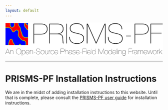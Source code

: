 ```yaml
---
layout: default
---
```


[![PRISMS-PF Logo](../assets/logo.png)](https://prisms-center.github.io/phaseField/)

***
# PRISMS-PF Installation Instructions
We are in the midst of adding installation instructions to this website. Until that is complete, please consult the [PRISMS-PF user guide](https://github.com/prisms-center/phaseField/raw/master/prismspf_user_guide.pdf) for installation instructions.
